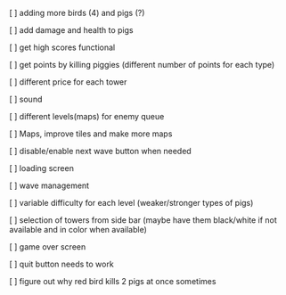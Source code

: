 [ ] adding more birds (4) and pigs (?)

[ ] add damage and health to pigs

[ ] get high scores functional 

[ ] get points by killing piggies (different number of points for each type)

[ ] different price for each tower

[ ] sound

[ ] different levels(maps) for enemy queue

[ ] Maps, improve tiles and make more maps

[ ] disable/enable next wave button when needed 

[ ] loading screen

[ ] wave management

[ ] variable difficulty for each level (weaker/stronger types of pigs)

[ ] selection of towers from side bar (maybe have them black/white if not available and in color when available)

[ ] game over screen

[ ] quit button needs to work

[ ] figure out why red bird kills 2 pigs at once sometimes